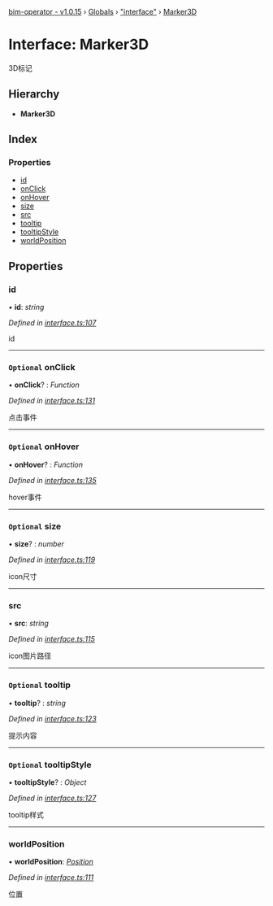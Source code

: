 [bim-operator - v1.0.15](../README.md) › [Globals](../globals.md) › ["interface"](../modules/_interface_.md) › [Marker3D](_interface_.marker3d.md)

# Interface: Marker3D

3D标记

## Hierarchy

* **Marker3D**

## Index

### Properties

* [id](_interface_.marker3d.md#id)
* [onClick](_interface_.marker3d.md#optional-onclick)
* [onHover](_interface_.marker3d.md#optional-onhover)
* [size](_interface_.marker3d.md#optional-size)
* [src](_interface_.marker3d.md#src)
* [tooltip](_interface_.marker3d.md#optional-tooltip)
* [tooltipStyle](_interface_.marker3d.md#optional-tooltipstyle)
* [worldPosition](_interface_.marker3d.md#worldposition)

## Properties

###  id

• **id**: *string*

*Defined in [interface.ts:107](https://github.com/youkaisteve/bim-operator/blob/21eefcc/src/interface.ts#L107)*

id

___

### `Optional` onClick

• **onClick**? : *Function*

*Defined in [interface.ts:131](https://github.com/youkaisteve/bim-operator/blob/21eefcc/src/interface.ts#L131)*

点击事件

___

### `Optional` onHover

• **onHover**? : *Function*

*Defined in [interface.ts:135](https://github.com/youkaisteve/bim-operator/blob/21eefcc/src/interface.ts#L135)*

hover事件

___

### `Optional` size

• **size**? : *number*

*Defined in [interface.ts:119](https://github.com/youkaisteve/bim-operator/blob/21eefcc/src/interface.ts#L119)*

icon尺寸

___

###  src

• **src**: *string*

*Defined in [interface.ts:115](https://github.com/youkaisteve/bim-operator/blob/21eefcc/src/interface.ts#L115)*

icon图片路径

___

### `Optional` tooltip

• **tooltip**? : *string*

*Defined in [interface.ts:123](https://github.com/youkaisteve/bim-operator/blob/21eefcc/src/interface.ts#L123)*

提示内容

___

### `Optional` tooltipStyle

• **tooltipStyle**? : *Object*

*Defined in [interface.ts:127](https://github.com/youkaisteve/bim-operator/blob/21eefcc/src/interface.ts#L127)*

tooltip样式

___

###  worldPosition

• **worldPosition**: *[Position](_interface_.position.md)*

*Defined in [interface.ts:111](https://github.com/youkaisteve/bim-operator/blob/21eefcc/src/interface.ts#L111)*

位置
